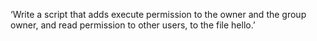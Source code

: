 ‘Write a script that adds execute permission to the owner and the group owner, and read permission to other users, to the file hello.’
